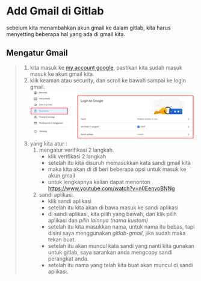 # Add Gmail di Gitlab

sebelum kita menambahkan akun gmail ke dalam gitlab, kita harus menyetting beberapa hal yang ada di gmail kita.

## Mengatur Gmail

>1. kita masuk ke [my account google], pastikan kita sudah masuk masuk ke akun gmail kita.
>2. klik keaman atau security, dan scroll ke bawah sampai ke login gmail.
>   ![01]
>3. yang kita atur :
>       1. mengatur verifikasi 2 langkah.
>           - klik verifikasi 2 langkah
>           - setelah itu kita disuruh memasukkan kata sandi gmail kita
>           - maka kita akan di di beri beberapa opsi untuk masuk ke akun gmail
>           - untuk lengkapnya kalian dapat menonton <https://www.youtube.com/watch?v=n0EenvoBNNg>
>       2. sandi aplikasi.
>           - klik sandi aplikasi
>           - setelah itu kita akan di bawa masuk ke sandi aplikasi
>           - di sandi aplikasi, kita pilih yang bawah, dan klik pilih aplikasi dan *pilih lainnya (nama kustom)*
>           - setelah itu kita masukkan nama, untuk nama itu bebas, tapi disini saya menggunakan *gitlab-gmail*, jika sudah maka tekan buat.
>           - setelah itu akan muncul kata sandi yang nanti kita gunakan untuk gitlab, saya sarankan anda mengcopy sandi perangkat anda.
>           - setelah itu nama yang telah kita buat akan muncul di sandi aplikasi.
>

<!-- link -->
[my account google]: <https://myaccount.google.com/>
[01]: </assets/img/01.png>

<!-- </img src="/assets/img/03.png" style=" width:560px ; height: 400px"> -->
